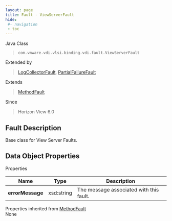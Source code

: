 ```yaml
---
layout: page
title: Fault - ViewServerFault
hide:
 #- navigation
 - toc
---
```






Java Class  
> `com.vmware.vdi.vlsi.binding.vdi.fault.ViewServerFault`

Extended by  
> [LogCollectorFault](vdi.fault.LogCollectorFault.md), [PartialFailureFault](vdi.fault.PartialFailureFault.md)

Extends  
> [MethodFault](vmodl.MethodFault.md)

Since  
> Horizon View 6.0


## Fault Description 

Base class for View Server Faults. 

## Data Object Properties

Properties

Name |  Type |  Description   
---|---|---  
**errorMessage**|  xsd:string|  The message associated with this fault.   
  
Properties inherited from [MethodFault](vmodl.MethodFault.md)  
None  
  

  
